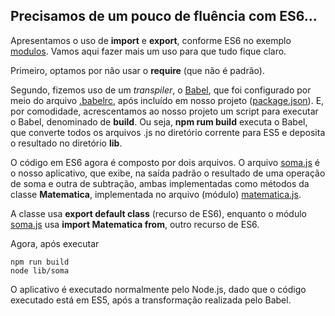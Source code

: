 ## Precisamos de um pouco de fluência com ES6...

Apresentamos o uso de **import** e **export**, 
conforme ES6 no exemplo [modulos](../modulos). Vamos aqui fazer mais um uso para que tudo fique
claro. 

Primeiro, optamos por não usar o **require** (que não é padrão).

Segundo, fizemos uso de um _transpiler_, o [Babel](https://babeljs.io/),
que foi configurado por meio do arquivo [.babelrc](.babelrc), após
incluído em nosso projeto ([package.json](package.json)). E, por
comodidade, acrescentamos ao nosso projeto um script para executar o
Babel, denominado de **build**. Ou seja, **npm rum build** executa o
Babel, que converte todos os arquivos .js no diretório corrente para
ES5 e deposita o resultado no diretório **lib**.

O código em ES6 agora é composto por dois arquivos. 
O arquivo [soma.js](soma.js) é o nosso aplicativo, que exibe, na saída
padrão o resultado de uma operação de soma e outra de subtração, ambas
implementadas como métodos da classe **Matematica**, implementada no
arquivo (módulo) [matematica.js](matematica.js).

A classe usa **export default class** (recurso de ES6), enquanto o
módulo [soma.js](soma.js) usa **import Matematica from**, outro 
recurso de ES6. 

Agora, após executar 

```
npm run build
node lib/soma
```

O aplicativo é executado normalmente pelo Node.js, dado que o código
executado está em ES5, após a transformação realizada pelo Babel.
